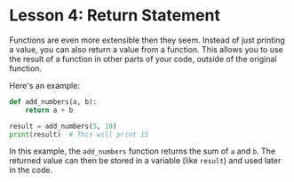 # Lesson 4: Return Statement

Functions are even more extensible then they seem. Instead of just printing a value, you can also return a value from a function. This allows you to use the result of a function in other parts of your code, outside of the original function.

Here's an example:

```python
def add_numbers(a, b):
    return a + b

result = add_numbers(5, 10)
print(result)  # This will print 15
```

In this example, the `add_numbers` function returns the sum of `a` and `b`. The returned value can then be stored in a variable (like `result`) and used later in the code.